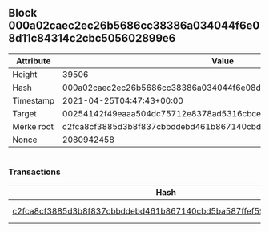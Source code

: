 ## Block 000a02caec2ec26b5686cc38386a034044f6e08d11c84314c2cbc505602899e6

Attribute | Value
--- | ---
Height | 39506
Hash | 000a02caec2ec26b5686cc38386a034044f6e08d11c84314c2cbc505602899e6
Timestamp | 2021-04-25T04:47:43+00:00
Target | 00254142f49eaaa504dc75712e8378ad5316cbcead634704b3734b6271167cc4
Merke root | c2fca8cf3885d3b8f837cbbddebd461b867140cbd5ba587ffef5988ab4611ec7
Nonce | 2080942458

```

```

### Transactions

Hash | Amount
--- | ---
[c2fca8cf3885d3b8f837cbbddebd461b867140cbd5ba587ffef5988ab4611ec7](c2fca8cf3885d3b8f837cbbddebd461b867140cbd5ba587ffef5988ab4611ec7.md) | 10.00000000 SKEPTI 
